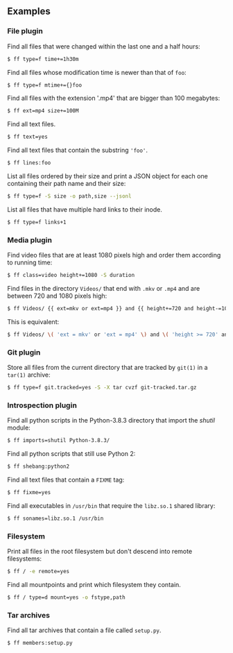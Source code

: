 ## Examples

### File plugin

Find all files that were changed within the last one and a half hours:

```sh
$ ff type=f time+=1h30m
```

Find all files whose modification time is newer than that of `foo`:

```sh
$ ff type=f mtime+={}foo
```

Find all files with the extension '.mp4' that are bigger than 100 megabytes:

```sh
$ ff ext=mp4 size+=100M
```

Find all text files.

```sh
$ ff text=yes
```

Find all text files that contain the substring `'foo'`.

```sh
$ ff lines:foo
```

List all files ordered by their size and print a JSON object for each one
containing their path name and their size:

```sh
$ ff type=f -S size -o path,size --jsonl
```

List all files that have multiple hard links to their inode.

```sh
$ ff type=f links+1
```

### Media plugin

Find video files that are at least 1080 pixels high and order them
according to running time:

```sh
$ ff class=video height+=1080 -S duration
```

Find files in the directory `Videos/` that end with `.mkv` or `.mp4` and are
between 720 and 1080 pixels high:

```sh
$ ff Videos/ {{ ext=mkv or ext=mp4 }} and {{ height+=720 and height-=1080 }}
```

This is equivalent:

```sh
$ ff Videos/ \( 'ext = mkv' or 'ext = mp4' \) and \( 'height >= 720' and 'height <= 1080' \)
```

### Git plugin

Store all files from the current directory that are tracked by `git(1)` in a
`tar(1)` archive:

```sh
$ ff type=f git.tracked=yes -S -X tar cvzf git-tracked.tar.gz
```

### Introspection plugin

Find all python scripts in the Python-3.8.3 directory that import the _shutil_
module:

```sh
$ ff imports=shutil Python-3.8.3/
```

Find all python scripts that still use Python 2:

```sh
$ ff shebang:python2
```

Find all text files that contain a `FIXME` tag:

```sh
$ ff fixme=yes
```

Find all executables in `/usr/bin` that require the `libz.so.1` shared library:

```sh
$ ff sonames=libz.so.1 /usr/bin
```

### Filesystem

Print all files in the root filesystem but don't descend into remote filesystems:

```sh
$ ff / -e remote=yes
```

Find all mountpoints and print which filesystem they contain.

```sh
$ ff / type=d mount=yes -o fstype,path
```

### Tar archives

Find all tar archives that contain a file called `setup.py`.

```sh
$ ff members:setup.py
```
